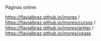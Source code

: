 Páginas online:

https://flavialbraz.github.io/imores / 
https://flavialbraz.github.io/imores/cursos /
https://flavialbraz.github.io/imores/artigo /
https://flavialbraz.github.io/imores/vagas
